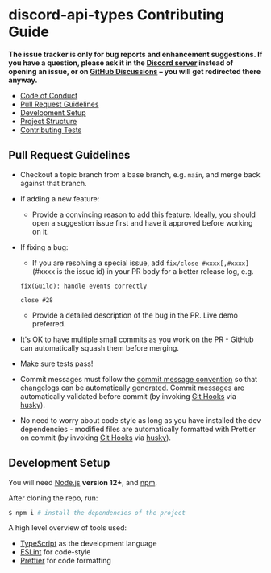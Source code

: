 # discord-api-types Contributing Guide

**The issue tracker is only for bug reports and enhancement suggestions. If you have a question, please ask it in the [Discord server](https://discord.gg/djs) instead of opening an issue, or on [GitHub Discussions](https://github.com/discordjs/discord-api-types/discussions) – you will get redirected there anyway.**

- [Code of Conduct](https://github.com/discordjs/discord-api-types/blob/main/.github/CODE_OF_CONDUCT.md)
- [Pull Request Guidelines](#pull-request-guidelines)
- [Development Setup](#development-setup)
- [Project Structure](#project-structure)
- [Contributing Tests](#contributing-tests)

## Pull Request Guidelines

- Checkout a topic branch from a base branch, e.g. `main`, and merge back against that branch.

- If adding a new feature:

    - Provide a convincing reason to add this feature. Ideally, you should open a suggestion issue first and have it approved before working on it.

- If fixing a bug:

    - If you are resolving a special issue, add `fix/close #xxxx[,#xxxx]` (#xxxx is the issue id) in your PR body for a better release log, e.g.

    ```
    fix(Guild): handle events correctly

    close #28
    ```

    - Provide a detailed description of the bug in the PR. Live demo preferred.

- It's OK to have multiple small commits as you work on the PR - GitHub can automatically squash them before merging.

- Make sure tests pass!

- Commit messages must follow the [commit message convention](./COMMIT_CONVENTION.md) so that changelogs can be automatically generated. Commit messages are automatically validated before commit (by invoking [Git Hooks](https://git-scm.com/docs/githooks) via [husky](https://github.com/typicode/husky)).

- No need to worry about code style as long as you have installed the dev dependencies - modified files are automatically formatted with Prettier on commit (by invoking [Git Hooks](https://git-scm.com/docs/githooks) via [husky](https://github.com/typicode/husky)).

## Development Setup

You will need [Node.js](http://nodejs.org) **version 12+**, and [npm](https://www.npmjs.com/).

After cloning the repo, run:

```bash
$ npm i # install the dependencies of the project
```

A high level overview of tools used:

- [TypeScript](https://www.typescriptlang.org/) as the development language
- [ESLint](https://eslint.org/) for code-style
- [Prettier](https://prettier.io/) for code formatting
